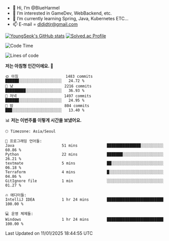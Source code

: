 - 👋 Hi, I’m @BlueHarmel
- 👀 I’m interested in GameDev, WebBackend, etc.
- 🌱 I’m currently learning Spring, Java, Kubernetes ETC...
- 📫 E-mail = dldjdtjr@gmail.com

[![YoungSeok's GitHub stats](https://github-readme-stats.vercel.app/api?username=BlueHarmel&show_icons=true&theme=transparent)](https://github.com/anuraghazra/github-readme-stats)
[![Solved.ac Profile](http://mazassumnida.wtf/api/v2/generate_badge?boj=dldjdtjr)](https://solved.ac/dldjdtjr/)

<!--START_SECTION:waka-->
![Code Time](http://img.shields.io/badge/Code%20Time-807%20hrs%2021%20mins-blue)

![Lines of code](https://img.shields.io/badge/%EC%A0%80%EB%8A%94%20%EC%97%AC%ED%83%9C%EA%B9%8C%EC%A7%80%20-46.7%20million%20%EC%A4%84%EC%9D%98%20%EC%BD%94%EB%93%9C%EB%A5%BC%20%EC%9E%91%EC%84%B1%ED%96%88%EC%96%B4%EC%9A%94.-blue)

**저는 아침형 인간이에요. 🐤** 

```text
🌞 아침                     1483 commits        ██████░░░░░░░░░░░░░░░░░░░   24.72 % 
🌆 낮　                     2216 commits        █████████░░░░░░░░░░░░░░░░   36.93 % 
🌃 저녁                     1497 commits        ██████░░░░░░░░░░░░░░░░░░░   24.95 % 
🌙 밤　                     804 commits         ███░░░░░░░░░░░░░░░░░░░░░░   13.40 % 
```


📊 **저는 이번주를 이렇게 시간을 보냈어요.** 

```text
🕑︎ Timezone: Asia/Seoul

💬 프로그래밍 언어들: 
Java                     51 mins             ███████████████░░░░░░░░░░   60.86 % 
Python                   22 mins             ███████░░░░░░░░░░░░░░░░░░   26.21 % 
textmate                 5 mins              ██░░░░░░░░░░░░░░░░░░░░░░░   06.18 % 
Terraform                4 mins              █░░░░░░░░░░░░░░░░░░░░░░░░   04.86 % 
GitIgnore file           1 min               ░░░░░░░░░░░░░░░░░░░░░░░░░   01.27 % 

🔥 에디터들: 
IntelliJ IDEA            1 hr 24 mins        █████████████████████████   100.00 % 

💻 운영 체제들: 
Windows                  1 hr 24 mins        █████████████████████████   100.00 % 
```


 Last Updated on 11/01/2025 18:44:55 UTC
<!--END_SECTION:waka-->
<!---
BlueHarmel/BlueHarmel is a ✨ special ✨ repository because its `README.md` (this file) appears on your GitHub profile.
You can click the Preview link to take a look at your changes.
--->

